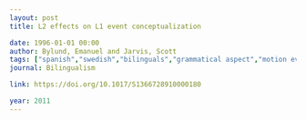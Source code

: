 ```yaml
---
layout: post
title: L2 effects on L1 event conceptualization

date: 1996-01-01 00:00
author: Bylund, Emanuel and Jarvis, Scott
tags: ["spanish","swedish","bilinguals","grammatical aspect","motion events"]
journal: Bilingualism

link: https://doi.org/10.1017/S1366728910000180

year: 2011
---
```



